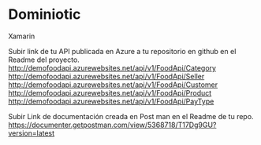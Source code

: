 # Dominiotic
Xamarin

Subir link de tu API publicada en Azure a tu repositorio  en github  en el Readme del proyecto.
http://demofoodapi.azurewebsites.net/api/v1/FoodApi/Category
http://demofoodapi.azurewebsites.net/api/v1/FoodApi/Seller
http://demofoodapi.azurewebsites.net/api/v1/FoodApi/Customer
http://demofoodapi.azurewebsites.net/api/v1/FoodApi/Product
http://demofoodapi.azurewebsites.net/api/v1/FoodApi/PayType



Subir Link de documentación creada en Post man en el Readme de tu repo.
https://documenter.getpostman.com/view/5368718/T17Dg9GU?version=latest
